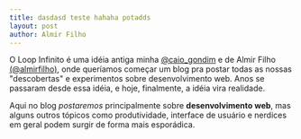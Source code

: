 ```yaml
---
title: dasdasd teste hahaha potadds
layout: post
author: Almir Filho
---
```

O Loop Infinito é uma idéia antiga minha <a href="http://twitter.com/caio_gondim">@caio_gondim</a> e de Almir Filho <a href="http://twitter.com/almirfilho">(@almirfilho)</a>, onde queríamos começar um blog pra postar todas as nossas "descobertas" e experimentos sobre desenvolvimento web. Anos se passaram desde essa idéia, e hoje, finalmente, a idéia vira realidade.

Aqui no blog *postaremos* principalmente sobre **desenvolvimento web**, mas alguns outros tópicos como produtividade, interface de usuário e nerdices em geral podem surgir  de forma mais esporádica.